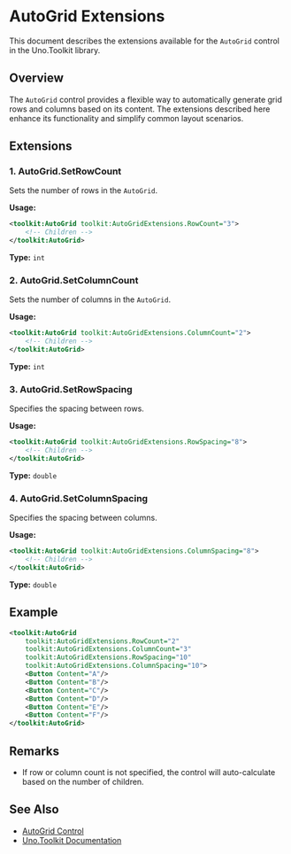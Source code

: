 # AutoGrid Extensions

This document describes the extensions available for the `AutoGrid` control in the Uno.Toolkit library.

## Overview

The `AutoGrid` control provides a flexible way to automatically generate grid rows and columns based on its content. The extensions described here enhance its functionality and simplify common layout scenarios.

## Extensions

### 1. AutoGrid.SetRowCount

Sets the number of rows in the `AutoGrid`.

**Usage:**
```xml
<toolkit:AutoGrid toolkit:AutoGridExtensions.RowCount="3">
    <!-- Children -->
</toolkit:AutoGrid>
```

**Type:** `int`

### 2. AutoGrid.SetColumnCount

Sets the number of columns in the `AutoGrid`.

**Usage:**
```xml
<toolkit:AutoGrid toolkit:AutoGridExtensions.ColumnCount="2">
    <!-- Children -->
</toolkit:AutoGrid>
```

**Type:** `int`

### 3. AutoGrid.SetRowSpacing

Specifies the spacing between rows.

**Usage:**
```xml
<toolkit:AutoGrid toolkit:AutoGridExtensions.RowSpacing="8">
    <!-- Children -->
</toolkit:AutoGrid>
```

**Type:** `double`

### 4. AutoGrid.SetColumnSpacing

Specifies the spacing between columns.

**Usage:**
```xml
<toolkit:AutoGrid toolkit:AutoGridExtensions.ColumnSpacing="8">
    <!-- Children -->
</toolkit:AutoGrid>
```

**Type:** `double`

## Example

```xml
<toolkit:AutoGrid
    toolkit:AutoGridExtensions.RowCount="2"
    toolkit:AutoGridExtensions.ColumnCount="3"
    toolkit:AutoGridExtensions.RowSpacing="10"
    toolkit:AutoGridExtensions.ColumnSpacing="10">
    <Button Content="A"/>
    <Button Content="B"/>
    <Button Content="C"/>
    <Button Content="D"/>
    <Button Content="E"/>
    <Button Content="F"/>
</toolkit:AutoGrid>
```

## Remarks

- If row or column count is not specified, the control will auto-calculate based on the number of children.

## See Also

- [AutoGrid Control](AutoGrid.md)
- [Uno.Toolkit Documentation](../README.md)
